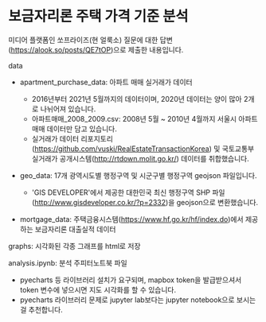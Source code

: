 # 보금자리론 주택 가격 기준 분석

미디어 플랫폼인 쏘프라이즈(현 얼룩소) 질문에 대한 답변(https://alook.so/posts/QE7tOP)으로 제출한 내용입니다.


data
- apartment_purchase_data: 아파트 매매 실거래가 데이터
    - 2016년부터 2021년 5월까지의 데이터이며, 2020년 데이터는 양이 많아 2개로 나뉘어져 있습니다.
    - 아파트매매_2008_2009.csv: 2008년 5월 ~ 2010년 4월까지 서울시 아파트 매매 데이터만 담고 있습니다.
    - 실거래가 데이터 리포지토리(https://github.com/vuski/RealEstateTransactionKorea) 및 국토교통부 실거래가 공개시스템(http://rtdown.molit.go.kr/) 데이터를 취합했습니다.
    
- geo_data: 17개 광역시도별 행정구역 및 시군구별 행정구역 geojson 파일입니다.
    - 'GIS DEVELOPER'에서 제공한 대한민국 최신 행정구역 SHP 파일(http://www.gisdeveloper.co.kr/?p=2332)을 geojson으로 변환했습니다.

- mortgage_data: 주택금융시스템(https://www.hf.go.kr/hf/index.do)에서 제공하는 보금자리론 대출실적 데이터
 
    
graphs: 시각화된 각종 그래프를 html로 저장

analysis.ipynb: 분석 주피터노트북 파일
- pyecharts 등 라이브러리 설치가 요구되며, mapbox token을 발급받으셔서 token 변수에 넣으시면 지도 시각화를 할 수 있습니다.
- pyecharts 라이브러리 문제로 jupyter lab보다는 jupyter notebook으로 보시는 걸 추천합니다.
